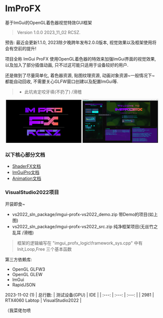 # ImProFX
基于ImGui的OpenGL着色器视觉特效GUI框架
> Version 1.0.0 2023_11_02 RCSZ.

预告: 最近会更新1.1.0, 2023除夕晚跨年发布2.0.0版本, 视觉效果以及框架使用将会有空前的提升!

项目全称 ImGui ProFX 使用OpenGL着色器的特效来加强ImGui界面的视觉效果, 以及加入了部分插值动画, 只不过这可能只适用于设备较好的用户.

还是做到了尽量简单化, 着色器资源, 贴图纹理资源, 动画对象资源~一般情况下~都能自动回收, 不需要关心GLFW窗口创建以及配置ImGui等.
> - 此坑肯定咬牙填(不扔了) /滑稽

<p align="center">
  <img src="docs/improfx_logo.png" style="width:49%;"/>
  <img src="docs/improfx_demo.png" style="width:49%;"/>
</p>

### 以下核心部分文档
- [ShaderFX文档](docs/improfx_shaderfx.md)
- [ImGuiPro文档](docs/improfx_imguipro.md)
- [Animation文档](docs/improfx_animation.md)

### VisualStudio2022项目
开袋即食~
- vs2022_sln_package/imgui-profx-vs2022_demo.zip 带Demo的项目(如上图)
- vs2022_sln_package/imgui-profx-vs2022_src.zip 纯净框架项目(无丝竹之乱耳 /滑稽)

> 框架的逻辑编写在 "imgui_profx_logic\framework_sys.cpp" 中有 Init,Loop,Free 三个基本函数

第三方依赖库:
- OpenGL GLFW3
- OpenGL GLEW
- ImGui
- RapidJSON

2023-11-02 (1)
| 总行数: | 测试设备(GPU) | IDE |
| :---: | :---: | :---: |
| 2981 | RTX4060 Labtop | VisualStudio2022 |

（我菜佬勿喷
